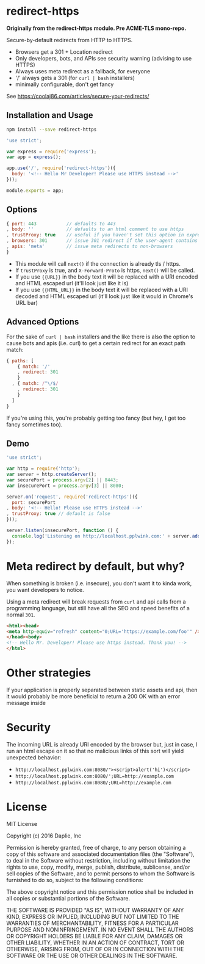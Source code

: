# redirect-https

__Originally from the redirect-https module. Pre ACME-TLS mono-repo.__

Secure-by-default redirects from HTTP to HTTPS.

* Browsers get a 301 + Location redirect
* Only developers, bots, and APIs see security warning (advising to use HTTPS)
* Always uses meta redirect as a fallback, for everyone
* '/' always gets a 301 (for `curl | bash` installers)
* minimally configurable, don't get fancy

See <https://coolaj86.com/articles/secure-your-redirects/>

## Installation and Usage

```bash
npm install --save redirect-https
```

```js
'use strict';

var express = require('express');
var app = express();

app.use('/', require('redirect-https')({
  body: '<!-- Hello Mr Developer! Please use HTTPS instead -->'
}));

module.exports = app;
```

## Options

```js
{ port: 443           // defaults to 443
, body: ''            // defaults to an html comment to use https
, trustProxy: true    // useful if you haven't set this option in express
, browsers: 301       // issue 301 redirect if the user-agent contains "Mozilla/"
, apis: 'meta'        // issue meta redirects to non-browsers
}
```

* This module will call `next()` if the connection is already tls / https.
* If `trustProxy` is true, and `X-Forward-Proto` is https, `next()` will be called.
* If you use `{{URL}}` in the body text it will be replaced with a URI encoded and HTML escaped url (it'll look just like it is)
* If you use `{{HTML_URL}}` in the body text it will be replaced with a URI decoded and HTML escaped url (it'll look just like it would in Chrome's URL bar)

## Advanced Options

For the sake of `curl | bash` installers and the like there is also the option to cause bots and apis (i.e. curl)
to get a certain redirect for an exact path match:

```js
{ paths: [
    { match: '/'
    , redirect: 301
    }
  , { match: /^\/$/
    , redirect: 301
    }
  ]
}
```

If you're using this, you're probably getting too fancy (but hey, I get too fancy sometimes too).

## Demo

```javascript
'use strict';

var http = require('http');
var server = http.createServer();
var securePort = process.argv[2] || 8443;
var insecurePort = process.argv[3] || 8080;

server.on('request', require('redirect-https')({
  port: securePort
, body: '<!-- Hello! Please use HTTPS instead -->'
, trustProxy: true // default is false
}));

server.listen(insecurePort, function () {
  console.log('Listening on http://localhost.pplwink.com:' + server.address().port);
});
```

# Meta redirect by default, but why?

When something is broken (i.e. insecure), you don't want it to kinda work, you want developers to notice.

Using a meta redirect will break requests from `curl` and api calls from a programming language, but still have all the SEO and speed benefits of a normal `301`.

```html
<html><head>
<meta http-equiv="refresh" content="0;URL='https://example.com/foo'" />
</head><body>
<!-- Hello Mr. Developer! Please use https instead. Thank you! -->
</html>
```

# Other strategies

If your application is properly separated between static assets and api, then it would probably be more beneficial to return a 200 OK with an error message inside

# Security

The incoming URL is already URI encoded by the browser but, just in case, I run an html escape on it
so that no malicious links of this sort will yield unexpected behavior:

  * `http://localhost.pplwink.com:8080/"><script>alert('hi')</script>`
  * `http://localhost.pplwink.com:8080/';URL=http://example.com`
  * `http://localhost.pplwink.com:8080/;URL=http://example.com`

# License

MIT License

Copyright (c) 2016 Daplie, Inc

Permission is hereby granted, free of charge, to any person obtaining a copy
of this software and associated documentation files (the "Software"), to deal
in the Software without restriction, including without limitation the rights
to use, copy, modify, merge, publish, distribute, sublicense, and/or sell
copies of the Software, and to permit persons to whom the Software is
furnished to do so, subject to the following conditions:

The above copyright notice and this permission notice shall be included in all
copies or substantial portions of the Software.

THE SOFTWARE IS PROVIDED "AS IS", WITHOUT WARRANTY OF ANY KIND, EXPRESS OR
IMPLIED, INCLUDING BUT NOT LIMITED TO THE WARRANTIES OF MERCHANTABILITY,
FITNESS FOR A PARTICULAR PURPOSE AND NONINFRINGEMENT. IN NO EVENT SHALL THE
AUTHORS OR COPYRIGHT HOLDERS BE LIABLE FOR ANY CLAIM, DAMAGES OR OTHER
LIABILITY, WHETHER IN AN ACTION OF CONTRACT, TORT OR OTHERWISE, ARISING FROM,
OUT OF OR IN CONNECTION WITH THE SOFTWARE OR THE USE OR OTHER DEALINGS IN THE
SOFTWARE.

